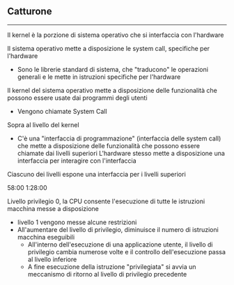 ## Catturone
---
Il kernel è la porzione di sistema operativo che si interfaccia con l'hardware

Il sistema operativo mette a disposizione le system call, specifiche per l'hardware
- Sono le librerie standard di sistema, che "traducono" le operazioni generali e le mette in istruzioni specifiche per l'hardware

Il kernel del sistema operativo mette a disposizione delle funzionalità che possono essere usate dai programmi degli utenti
- Vengono chiamate System Call

Sopra al livello del kernel
- C'è una "interfaccia di programmazione" (interfaccia delle system call) che mette a disposizione delle funzionalità che possono essere chiamate dai livelli superiori
L'hardware stesso mette a disposizione una interfaccia per interagire con l'interfaccia


Ciascuno dei livelli espone una interfaccia per i livelli superiori

58:00 1:28:00

Livello privilegio 0, la CPU consente l'esecuzione di tutte le istruzioni macchina messe a disposizione
- livello 1 vengono messe alcune restrizioni
- All'aumentare del livello di privilegio, diminuisce il numero di istruzioni macchina eseguibili
	- All'interno dell'esecuzione di una applicazione utente, il livello di privilegio cambia numerose volte e il controllo dell'esecuzione passa al livello inferiore
	- A fine esecuzione della istruzione "privilegiata" si avvia un meccanismo di ritorno al livello di privilegio precedente

